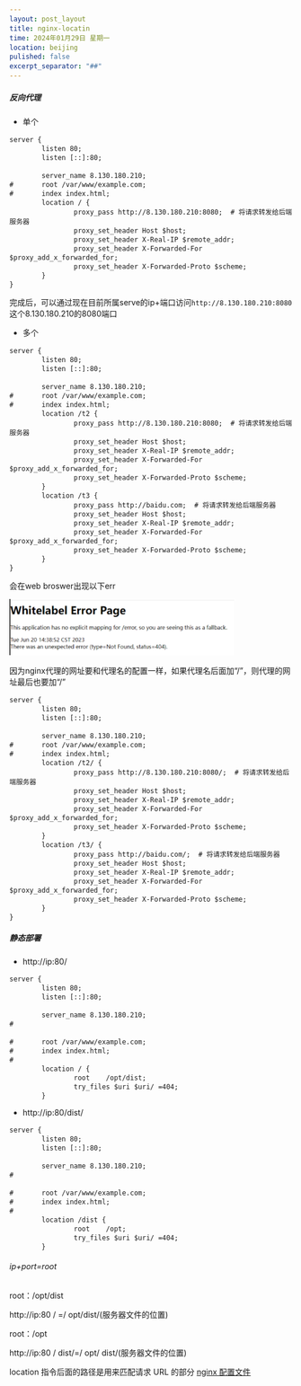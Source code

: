 ```yaml
---
layout: post_layout
title: nginx-locatin
time: 2024年01月29日 星期一
location: beijing
pulished: false
excerpt_separator: "##"
--- 
```


##### 反向代理
- 单个
```
server {
        listen 80;
        listen [::]:80;

        server_name 8.130.180.210;
#       root /var/www/example.com;
#       index index.html;
        location / {
                proxy_pass http://8.130.180.210:8080;  # 将请求转发给后端服务器
                proxy_set_header Host $host;
                proxy_set_header X-Real-IP $remote_addr;
                proxy_set_header X-Forwarded-For $proxy_add_x_forwarded_for;
                proxy_set_header X-Forwarded-Proto $scheme;
        }
}
```
完成后，可以通过现在目前所属serve的ip+端口访问`http://8.130.180.210:8080 `这个8.130.180.210的8080端口
- 多个
```
server {
        listen 80;
        listen [::]:80;

        server_name 8.130.180.210;
#       root /var/www/example.com;
#       index index.html;
        location /t2 {
                proxy_pass http://8.130.180.210:8080;  # 将请求转发给后端服务器
                proxy_set_header Host $host;
                proxy_set_header X-Real-IP $remote_addr;
                proxy_set_header X-Forwarded-For $proxy_add_x_forwarded_for;
                proxy_set_header X-Forwarded-Proto $scheme;
        }
        location /t3 {
                proxy_pass http://baidu.com;  # 将请求转发给后端服务器
                proxy_set_header Host $host;
                proxy_set_header X-Real-IP $remote_addr;
                proxy_set_header X-Forwarded-For $proxy_add_x_forwarded_for;
                proxy_set_header X-Forwarded-Proto $scheme;
        }
}
```
会在web broswer出现以下err

<img src="/assets/img/nginx/problem/1.png" width="400px">

因为nginx代理的网址要和代理名的配置一样，如果代理名后面加“/”，则代理的网址最后也要加“/”

```
server {
        listen 80;
        listen [::]:80;

        server_name 8.130.180.210;
#       root /var/www/example.com;
#       index index.html;
        location /t2/ {
                proxy_pass http://8.130.180.210:8080/;  # 将请求转发给后端服务器
                proxy_set_header Host $host;
                proxy_set_header X-Real-IP $remote_addr;
                proxy_set_header X-Forwarded-For $proxy_add_x_forwarded_for;
                proxy_set_header X-Forwarded-Proto $scheme;
        }
        location /t3/ {
                proxy_pass http://baidu.com/;  # 将请求转发给后端服务器
                proxy_set_header Host $host;
                proxy_set_header X-Real-IP $remote_addr;
                proxy_set_header X-Forwarded-For $proxy_add_x_forwarded_for;
                proxy_set_header X-Forwarded-Proto $scheme;
        }
}
```
##### 静态部署

- http://ip:80/
```
server {
        listen 80;
        listen [::]:80;

        server_name 8.130.180.210;
#
        
#       root /var/www/example.com;
#       index index.html;
#
        location / {
                root    /opt/dist;
                try_files $uri $uri/ =404;
        }
```
- http://ip:80/dist/
```
server {
        listen 80;
        listen [::]:80;

        server_name 8.130.180.210;
#
        
#       root /var/www/example.com;
#       index index.html;
#
        location /dist {
                root    /opt;
                try_files $uri $uri/ =404;
        }
```
###### ip+port=root

root：/opt/dist

http://ip:80  /     =/    opt/dist/(服务器文件的位置)

root：/opt

http://ip:80 /    dist/=/    opt/    dist/(服务器文件的位置)

location 指令后面的路径是用来匹配请求 URL 的部分
[nginx 配置文件](/assets/test/nginx/default)
